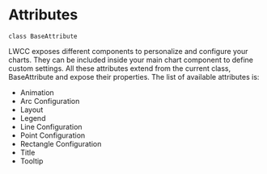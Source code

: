 # Attributes
`class BaseAttribute`

LWCC exposes different components to personalize and configure your charts. They can be included inside your main chart component to define custom settings. All these attributes extend from the current class, BaseAttribute and expose their properties. The list of available attributes is:
- Animation
- Arc Configuration
- Layout
- Legend
- Line Configuration
- Point Configuration
- Rectangle Configuration
- Title
- Tooltip